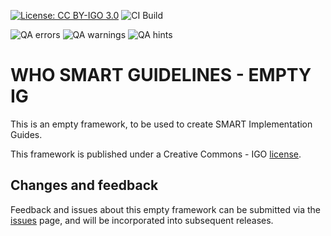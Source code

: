 [![License: CC BY-IGO 3.0](https://licensebuttons.net/l/by-nc/3.0/igo/80x15.png)](https://creativecommons.org/licenses/by/3.0/igo)
![CI Build](https://img.shields.io/github/actions/workflow/status/DigitalSQR/smart-ig-empty/ghbuild.yml)  
  

![QA errors](https://img.shields.io/badge/dynamic/json?url=https%3A%2F%2Fdigitalsqr.github.io%2Fsmart-ig-empty%2Fqa.json&query=%24.errs&logoColor=red&label=QA%20errors)
![QA warnings](https://img.shields.io/badge/dynamic/json?url=https%3A%2F%2Fdigitalsqr.github.io%2Fsmart-ig-empty%2Fqa.json&query=%24.errs&logoColor=orange&label=QA%20warnings)
![QA hints](https://img.shields.io/badge/dynamic/json?url=https%3A%2F%2Fdigitalsqr.github.io%2Fsmart-ig-empty%2Fqa.json&query=%24.errs&logoColor=yellow&label=QA%20hints)


# WHO SMART GUIDELINES - EMPTY IG

This is an empty framework, to be used to create SMART Implementation Guides.

This framework is published under a Creative Commons - IGO [license](LICENSE.md).

## Changes and feedback

Feedback and issues about this empty framework can be submitted via the [issues](issues) page, and will be incorporated into subsequent releases.
